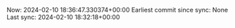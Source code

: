 Now: 2024-02-10 18:36:47.330374+00:00 Earliest commit since sync: None Last sync: 2024-02-10 18:32:18+00:00
